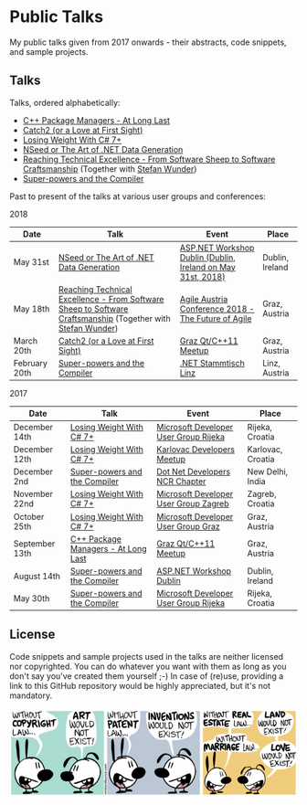 # Public Talks
My public talks given from 2017 onwards - their abstracts, code snippets, and sample projects.

## Talks
Talks, ordered alphabetically:

- [C++ Package Managers - At Long Last](CppPackageManagersAtLongLast)
- [Catch2 (or a Love at First Sight)](Catch2OrALoveAtFirstSight)
- [Losing Weight With C# 7+](LosingWeightWithCSharp7+)
- [NSeed or The Art of .NET Data Generation](NSeedOrTheArtOfDotNetDataGeneration)
- [Reaching Technical Excellence - From Software Sheep to Software Craftsmanship](ReachingTechnicalExcellenceFromSoftwareSheepToSoftwareCraftsmanship) (Together with [Stefan Wunder](https://twitter.com/stwunder))
- [Super-powers and the Compiler](SuperPowersAndTheCompiler)

Past to present of the talks at various user groups and conferences:

2018

 | Date | Talk | Event | Place |
 | --- | --- | --- | --- |
 | May 31st | [NSeed or The Art of .NET Data Generation](NSeedOrTheArtOfDotNetDataGeneration) | [ASP.NET Workshop Dublin (Dublin, Ireland on May 31st, 2018)](https://www.meetup.com/ASP-NET-Workshop-Dublin/events/250802338/) | Dublin, Ireland |
 | May 18th | [Reaching Technical Excellence - From Software Sheep to Software Craftsmanship](ReachingTechnicalExcellenceFromSoftwareSheepToSoftwareCraftsmanship) (Together with [Stefan Wunder](https://twitter.com/stwunder)) | [Agile Austria Conference 2018 - The Future of Agile](https://agile-austria.org/en/) | Graz, Austria |
 | March 20th | [Catch2 (or a Love at First Sight)](Catch2OrALoveAtFirstSight) | [Graz Qt/C++11 Meetup](https://www.meetup.com/Graz-Qt-C-11-Meetup/events/247829984/) | Graz, Austria |
 | February 20th | [Super-powers and the Compiler](SuperPowersAndTheCompiler) | [.NET Stammtisch Linz](https://www.meetup.com/NET-Stammtisch-Linz/events/247045584/) | Linz, Austria |

2017

 | Date | Talk | Event | Place |
 | --- | --- | --- | --- |
 | December 14th | [Losing Weight With C# 7+](LosingWeightWithCSharp7+) | [Microsoft Developer User Group Rijeka](https://www.meetup.com/Microsoft-Developer-User-Group-Rijeka/events/245619686/) | Rijeka, Croatia |
 | December 12th | [Losing Weight With C# 7+](LosingWeightWithCSharp7+) | [Karlovac Developers Meetup](https://www.meetup.com/Karlovac-Developers-Meetup/events/245439480/) | Karlovac, Croatia |
 | December 2nd | [Super-powers and the Compiler](SuperPowersAndTheCompiler) | [Dot Net Developers NCR Chapter](https://www.meetup.com/Dot-Net-Developers-NCR-Chapter/events/245193299/) | New Delhi, India |
 | November 22nd | [Losing Weight With C# 7+](LosingWeightWithCSharp7+) | [Microsoft Developer User Group Zagreb](https://www.meetup.com/devugzg/events/244521212/) | Zagreb, Croatia |
 | October 25th | [Losing Weight With C# 7+](LosingWeightWithCSharp7+) | [Microsoft Developer User Group Graz](https://www.meetup.com/MicrosoftDeveloperGraz/events/243975926/) | Graz, Austria |
 | September 13th | [C++ Package Managers - At Long Last](CppPackageManagersAtLongLast) | [Graz Qt/C++11 Meetup](https://www.meetup.com/Graz-Qt-C-11-Meetup/events/240890310/) | Graz, Austria |
 | August 14th | [Super-powers and the Compiler](SuperPowersAndTheCompiler) | [ASP.NET Workshop Dublin](https://www.meetup.com/ASP-NET-Workshop-Dublin/events/242376742/) | Dublin, Ireland |
 | May 30th | [Super-powers and the Compiler](SuperPowersAndTheCompiler) | [Microsoft Developer User Group Rijeka](https://www.meetup.com/Microsoft-Developer-User-Group-Rijeka/events/239938651/) | Rijeka, Croatia |

## License
Code snippets and sample projects used in the talks are neither licensed nor copyrighted. You can do whatever you want with them as long as you don't say you've created them yourself ;-) In case of (re)use, providing a link to this GitHub repository would be highly appreciated, but it's not mandatory.

<p align="center">
    <a href="http://mimiandeunice.com/"><img src="without-copyright-law.png" alt="Mimi & Eunice - Without Copyright Law?" style="max-width:100%;"></a>
</p>